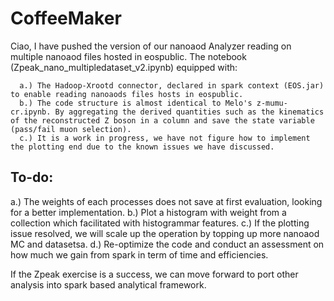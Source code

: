 # CoffeeMaker

Ciao, I have pushed the version of our nanoaod Analyzer reading on multiple nanoaod files hosted in eospublic. The notebook (Zpeak_nano_multipledataset_v2.ipynb) equipped with:

      a.) The Hadoop-Xrootd connector, declared in spark context (EOS.jar) to enable reading nanoaods files hosts in eospublic.
      b.) The code structure is almost identical to Melo's z-mumu-cr.ipynb. By aggregating the derived quantities such as the kinematics of the reconstructed Z boson in a column and save the state variable (pass/fail muon selection). 
      c.) It is a work in progress, we have not figure how to implement the plotting end due to the known issues we have discussed.

## To-do:

   a.) The weights of each processes does not save at first evaluation, looking for a better implementation.
   b.) Plot a histogram with weight from a collection which facilitated with histogrammar features.
   c.) If the plotting issue resolved, we will scale up the operation by topping up more nanoaod MC and datasetsa.
   d.) Re-optimize the code and conduct an assessment on how much we gain from spark in term of time and efficiencies.

If the Zpeak exercise is a success, we can move forward to port other analysis into spark based analytical framework.